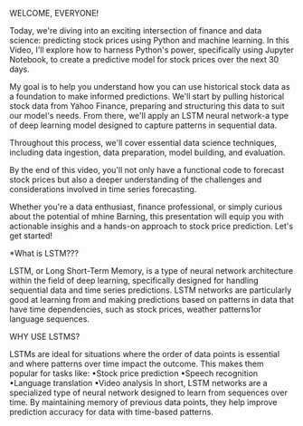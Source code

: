 WELCOME, EVERYONE!

Today, we're diving into an exciting intersection of finance and data science: predicting stock prices using Python and machine learning. In this Video, I'll explore how to harness Python's power, specifically using Jupyter Notebook, to create a predictive model for stock prices over the next 30 days.

My goal is to help you understand how you can use historical stock data as a foundation to make informed predictions. We'll start by pulling historical stock data from Yahoo Finance, preparing and structuring this data to suit our model's needs. From there, we'll apply an LSTM neural network-a type of deep learning model designed to capture patterns in sequential data.

Throughout this process, we'll cover essential data science techniques, including data ingestion, data preparation, model building, and evaluation.

By the end of this video, you'll not only have a functional code to forecast stock prices but also a deeper understanding of the challenges and considerations involved in time series forecasting.

Whether you're a data enthusiast, finance professional, or simply curious about the potential of mhine Barning, this presentation will equip you with actionable insighis and a hands-on approach to stock price prediction. Let's get started!

*What is LSTM???

LSTM, or Long Short-Term Memory, is a type of neural network architecture within the field of deep learning, specifically designed for handling sequential data and time series predictions.
LSTM networks are particularly good at learning from and making predictions based on patterns in data that have time dependencies, such as stock prices, weather patterns1or language sequences.

WHY USE LSTMS?

LSTMs are ideal for situations where the order of data points is essential and where patterns over time impact the outcome. This makes them popular for tasks like:
•Stock price prediction
•Speech recognition
•Language translation
•Video analysis
In short, LSTM networks are a specialized type of neural network designed to learn from sequences over time. By maintaining memory of previous data points, they help improve prediction accuracy for data with time-based patterns.